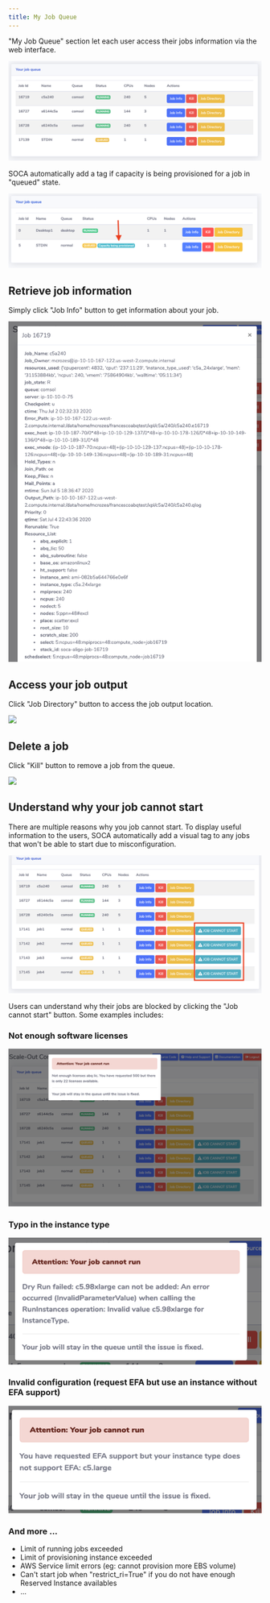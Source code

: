 ```yaml
---
title: My Job Queue
---
```


"My Job Queue" section let each user access their jobs information via the web interface.

![](../imgs/my-jobs-queue-1.png)

SOCA automatically add a tag if capacity is being provisioned for a job in "queued" state.

![](../imgs/my-jobs-queue-9.png)

## Retrieve job information

Simply click "Job Info" button to get information about your job.

![](../imgs/my-jobs-queue-2.png)

## Access your job output

Click "Job Directory" button to access the job output location.

![](../imgs/my-jobs-queue-3.gif)

## Delete a job 

Click "Kill" button to remove a job from the queue.

![](../imgs/my-jobs-queue-4.gif)

## Understand why your job cannot start

There are multiple reasons why you job cannot start. To display useful information to the users, SOCA automatically add a visual tag to any jobs that won't be able to start due to misconfiguration.

![](../imgs/my-jobs-queue-5.png)


Users can understand why their jobs are blocked by clicking the "Job cannot start" button. Some examples includes:

### Not enough software licenses

![](../imgs/my-jobs-queue-6.png)

### Typo in the instance type

![](../imgs/my-jobs-queue-7.png)

### Invalid configuration (request EFA but use an instance without EFA support)

![](../imgs/my-jobs-queue-8.png)

### And more ...

- Limit of running jobs exceeded
- Limit of provisioning instance exceeded
- AWS Service limit errors (eg: cannot provision more EBS volume)
- Can't start job when "restrict_ri=True" if you do not have enough Reserved Instance availables
- ...



